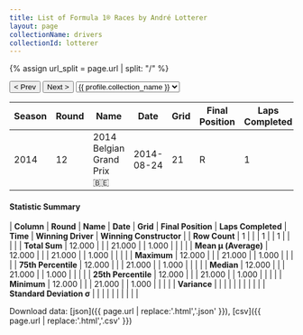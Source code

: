 ```yaml
---
title: List of Formula 1® Races by André Lotterer
layout: page
collectionName: drivers
collectionId: lotterer
---
```


{% assign url_split = page.url | split: "/" %}
<div id="collection-navigation">
<button onclick="selector.options[selector.selectedIndex-1].value && (window.location = selector.options[selector.selectedIndex-1].value);">&lt; Prev</button>
<button onclick="selector.options[selector.selectedIndex+1].value && (window.location = selector.options[selector.selectedIndex+1].value);">Next &gt;</button>
<select id="selector" onchange="this.options[this.selectedIndex].value && (window.location = this.options[this.selectedIndex].value);">
  {% for collectionId in site.data[page.collectionName].refs %}
    {% if collectionId == page.collectionId %}
      {% assign selected = "selected" %}
    {% else %}
      {% assign selected = "" %}
    {% endif %}
    {% assign profile = site.data[page.collectionName][collectionId].profile %}
    <option value="/f1/{{ page.collectionName }}/{{ collectionId }}/{{ url_split[4] }}" {{ selected }}>{{ profile.collection_name }}</option>
  {% endfor %}
</select>
</div>

| Season | Round | Name | Date | Grid | Final Position | Laps Completed | Time | Winning Driver | Winning Constructor |
|--|--|--|--|--|--|--|--|--|--|
| 2014 | 12 | 2014 Belgian Grand Prix 🇧🇪 | 2014-08-24 | 21 | R | 1 |   | Daniel Ricciardo 🇦🇺 | Red Bull 🇦🇹 |

#### Statistic Summary

| **Column** | **Round** | **Name** | **Date** | **Grid** | **Final Position** | **Laps Completed** | **Time** | **Winning Driver** | **Winning Constructor** |
| **Row Count** | 1 |  |  | 1 |  | 1 |  |  |  |
| **Total Sum** | 12.000 |  |  | 21.000 |  | 1.000 |  |  |  |
| **Mean μ (Average)** | 12.000 |  |  | 21.000 |  | 1.000 |  |  |  |
| **Maximum** | 12.000 |  |  | 21.000 |  | 1.000 |  |  |  |
| **75th Percentile** | 12.000 |  |  | 21.000 |  | 1.000 |  |  |  |
| **Median** | 12.000 |  |  | 21.000 |  | 1.000 |  |  |  |
| **25th Percentile** | 12.000 |  |  | 21.000 |  | 1.000 |  |  |  |
| **Minimum** | 12.000 |  |  | 21.000 |  | 1.000 |  |  |  |
| **Variance** |  |  |  |  |  |  |  |  |  |
| **Standard Deviation σ** |  |  |  |  |  |  |  |  |  |

Download data: [json]({{ page.url | replace:'.html','.json' }}), [csv]({{ page.url | replace:'.html','.csv' }})
